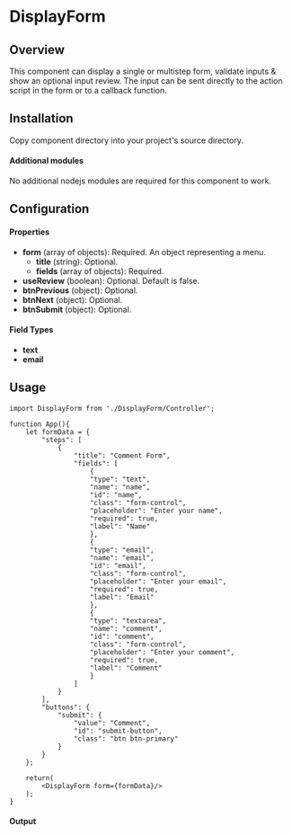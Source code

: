 # DisplayForm

## Overview
This component can display a single or multistep form, validate inputs & show an optional input review.  The input can be sent directly to the action script in the form or to a callback function.

## Installation
Copy component directory into your project's source directory.

#### Additional modules
No additional nodejs modules are required for this component to work.

## Configuration

#### Properties

- **form** (array of objects): Required.  An object representing a menu.
    - **title** (string): Optional.
    - **fields** (array of objects): Required.
- **useReview** (boolean): Optional.  Default is false.
- **btnPrevious** (object): Optional.
- **btnNext** (object): Optional.
- **btnSubmit** (object): Optional.

#### Field Types
- **text**
- **email**
## Usage
```
import DisplayForm from './DisplayForm/Controller';

function App(){
    let formData = {
        "steps": [
            {
                "title": "Comment Form",
                "fields": [
                    {
                    "type": "text",
                    "name": "name",
                    "id": "name",
                    "class": "form-control",
                    "placeholder": "Enter your name",
                    "required": true,
                    "label": "Name"
                    },
                    {
                    "type": "email",
                    "name": "email",
                    "id": "email",
                    "class": "form-control",
                    "placeholder": "Enter your email",
                    "required": true,
                    "label": "Email"
                    },
                    {
                    "type": "textarea",
                    "name": "comment",
                    "id": "comment",
                    "class": "form-control",
                    "placeholder": "Enter your comment",
                    "required": true,
                    "label": "Comment"
                    }
                ]
            }						
        ],
        "buttons": {
            "submit": {
                "value": "Comment",
                "id": "submit-button",
                "class": "btn btn-primary"
            }
        }
    };

    return(
        <DisplayForm form={formData}/>
    );
}

```
#### Output